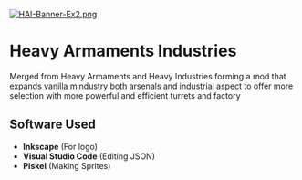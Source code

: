 [![HAI-Banner-Ex2.png](https://i.postimg.cc/K8Bhqb5x/HAI-Banner-Ex2.png)](https://postimg.cc/nXFWr65P)
# Heavy Armaments Industries
Merged from Heavy Armaments and Heavy Industries forming a mod that expands vanilla mindustry both arsenals and industrial aspect to offer more selection with more powerful and efficient turrets and factory
 
## Software Used
- **Inkscape** (For logo)
- **Visual Studio Code** (Editing JSON)
- **Piskel** (Making Sprites)


